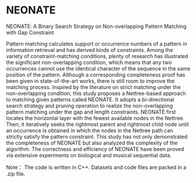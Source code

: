 # NEONATE
NEONATE: A Binary Search Strategy on Non-overlapping Pattern Matching with Gap Constraint

Pattern matching calculates support or occurrence numbers of a pattern in information retrieval and has derived kinds of constraints. Among the variety of constraint-matching conditions, plenty of research has illustrated the significant non-overlapping condition, which means that any two occurrences cannot use the identical character of the sequence in the same position of the pattern. Although a corresponding completeness proof has been given in state-of-the-art works, there is still room to improve the matching process. Inspired by the literature on strict matching under the non-overlapping condition, this study proposes a Nettree-based approach to matching given patterns called NEONATE. It adopts a bi-directional search strategy and pruning operation to realize the non-overlapping pattern matching under the gap and length constraints. NEONATE first locates the horizontal layer with the fewest available nodes in the Nettree. Then, it iteratively seeks the rightmost parent and rightmost child node until an occurrence is obtained in which the nodes in the Nettree path can strictly satisfy the pattern constraint. This study has not only demonstrated the completeness of NEONATE but also analyzed the complexity of the algorithm. The correctness and efficiency of NEONATE have been proved via extensive experiments on biological and musical sequential data.

Note： The code is written in C++. Datasets and code files are packed in a .zip file.


